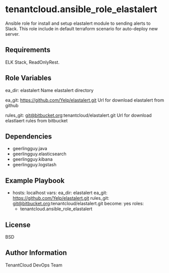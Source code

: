 tenantcloud.ansible_role_elastalert
=========

Ansible role for install and setup elastalert module to sending alerts to Slack. This role include in default terraform scenario for auto-deploy new server.

Requirements
------------

ELK Stack, ReadOnlyRest.

Role Variables
--------------

ea_dir: elastalert
Name elastalert directory

ea_git: https://github.com/Yelp/elastalert.git
Url for download elastalert from github

rules_git: git@bitbucket.org:tenantcloud/elastalert.git
Url for download elastlaert rules from bitbucket

Dependencies
------------

  - geerlingguy.java
  - geerlingguy.elasticsearch
  - geerlingguy.kibana
  - geerlingguy.logstash

Example Playbook
----------------

  - hosts: localhost
    vars:
      ea_dir: elastalert
      ea_git: https://github.com/Yelp/elastalert.git
      rules_git: git@bitbucket.org:tenantcloud/elastalert.git
    become: yes
    roles:
      - tenantcloud.ansible_role_elastalert

License
-------

BSD

Author Information
------------------

TenantCloud DevOps Team
